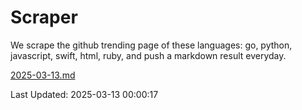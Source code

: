 # Scraper

We scrape the github trending page of these languages: go, python, javascript, swift, html, ruby, and push a markdown result everyday.

[2025-03-13.md](https://github.com/henson/Scraper/blob/master/2025-03-13.md)

Last Updated: 2025-03-13 00:00:17